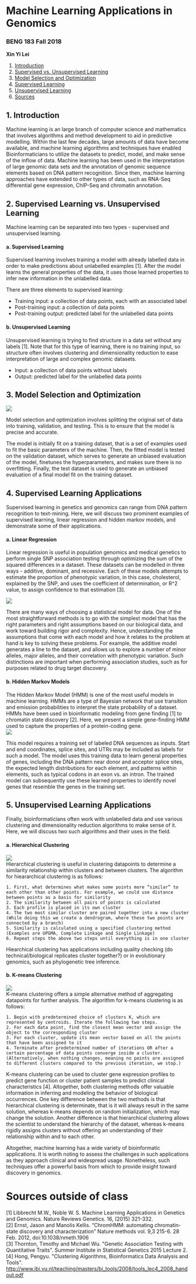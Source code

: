 # Machine Learning Applications in Genomics
### BENG 183 Fall 2018 
<b>Xin Yi Lei</b>  

1. [Introduction](#1)   
2. [Supervised vs. Unsupervised Learning](#2)  
3. [Model Selection and Optimization](#3)   
4. [Supervised Learning](#4)  
5. [Unsupervised Learning](#5)  
6. [Sources](#6)  

## 1. Introduction<a name="1"></a>

Machine learning is an large branch of computer science and mathematics that involves algorithms and method development to aid in predictive modelling. Within the last few decades, large amounts of data have become available, and machine learning algorithms and techniques have enabled Bioinformaticians to utilize the datasets to predict, model, and make sense of the inflow of data. Machine learning has been used in the interpretation of large genomic data sets and the annotation of genomic sequence elements based on DNA pattern recognition. Since then, machine learning approaches have extended to other types of data, such as RNA-Seq differential gene expression, ChIP-Seq and chromatin annotation. 

## 2. Supervised Learning vs. Unsupervised Learning <a name="2"></a>

Machine learning can be separated into two types - supervised and unsupervised learning. 

#### a. Supervised Learning
Supervised learning involves training a model with already labelled data in order to make predictions about unlabelled examples [1]. After the model learns the general properties of the data, it uses those learned properties to infer new information in the unlabelled data. 

There are three elements to supervised learning:

- Training input: a collection of data points, each with an associated label
- Post-training input: a collection of data points
- Post-training output: predicted label for the unlabelled data points

#### b. Unsupervised Learning
Unsupervised learning is trying to find structure in a data set without any labels [1]. Note that for this type of learning, there is no training input, so structure often involves clustering and dimensionality reduction to ease interpretation of large and complex genomic datasets.

- Input: a collection of data points without labels 
- Output: predicted label for the unlabelled data points

## 3. Model Selection and Optimization  <a name="3"></a>  
![](https://github.com/leilinda/beng183/blob/master/train_validation_test.png)  

Model selection and optimization involves splitting the original set of data into training, validation, and testing. This is to ensure that the model is precise and accurate.

The model is initially fit on a training dataset, that is a set of examples used to fit the basic parameters of the machine. Then, the fitted model is tested on the validation dataset, which serves to generate an unbiased evaluation of the model, finetunes the hyperparameters, and makes sure there is no overfitting. Finally, the test dataset is used to generate an unbiased evaluation of a final model fit on the training dataset.  

## 4. Supervised Learning Applications<a name="4"></a> 
Supervised learning in genetics and genomics can range from DNA pattern recognition to text-mining. Here, we will discuss two prominent examples of supervised learning, linear regression and hidden markov models, and demonstrate some of their applications. 

#### a. Linear Regression  
Linear regression is useful in population genomics and medical genetics to perform single SNP association testing through optimizing the sum of the squared differences in a dataset. These datasets can be modelled in three ways - additive, dominant, and recessive. Each of these models attempts to estimate the proportion of phenotypic variation, in this case, cholesterol, explained by the SNP, and uses the coefficient of determination, or R^2 value, to assign confidence to that estimation [3]. 

![](https://github.com/leilinda/beng183/blob/master/regression.JPG)  

There are many ways of choosing a statistical model for data. One of the most straightforward methods is to go with the simplest model that has the right parameters and right assumptions based on our biological data, and work toward building rigor and complexity. Hence, understanding the assumptions that come with each model and how it relates to the problem at hand is key to solving these problems. For example, the additive model generates a line to the dataset, and allows us to explore a number of minor alleles, major alleles, and their correlation with phenotypic variation. Such distinctions are important when performing association studies, such as for purposes related to drug target discovery.  

#### b. Hidden Markov Models  
The Hidden Markov Model (HMM) is one of the most useful models in machine learning. HMMs are a type of Bayesian network that use transition and emission probabilities to interpret the state probability of a dataset. HMMs have been used in bioinformatic modeling from gene finding [1] to chromatin state discovery [2]. Here, we present a simple gene-finding HMM used to capture the properties of a protein-coding gene.  
![](https://github.com/leilinda/beng183/blob/master/Markouv%20model.png)  

This model requires a training set of labeled DNA sequences as inputs. Start and end coordinates, splice sites, and UTRs may be included as labels for such a model. The model uses this training data to learn general properties of genes, including the DNA pattern near donor and acceptor splice sites, the expected length distributions for each element, and patterns within elements, such as typical codons in an exon vs. an intron. The trained model can subsequently use these learned properties to identify novel genes that resemble the genes in the training set. 

## 5. Unsupervised Learning Applications<a name="5"></a>  
Finally, bioinformaticians often work with unlabelled data and use various clustering and dimensionality reduction algorithms to make sense of it. Here, we will discuss two such algorithms and their uses in the field.  

#### a. Hierarchical Clustering  
![](https://github.com/leilinda/beng183/blob/master/dendogram.png)  
Hierarchical clustering is useful in clustering datapoints to determine a similarity relationship within clusters and between clusters. The algorithm for hieararchical clustering is as follows:  
```
1. First, what determines what makes some points more “similar” to each other than other points. For example, we could use distance between points as a basis for similarity  
2. The similarity between all pairs of points is calculated
3. Each profile is placed in its own cluster
4. The two most similar cluster are paired together into a new cluster (While doing this we create a dendrogram, where these two points are connected by a branch)
5. Similarity is calculated using a specified clustering method (Examples are UPGMA, Complete Linkage and Single Linkage)
6. Repeat steps the above two steps until everything is in one cluster
```
Hiearchical clustering has applications including quality checking (do technical/biological replicates cluster together?) or in evolutionary genomics, such as phylogenetic tree inference.  

#### b. K-means Clustering  
![](https://github.com/leilinda/beng183/blob/master/k-means%20clustering.png)  
K-means clustering offers a simple alternative method of aggregating datapoints for further analysis. The algorithm for k-means clustering is as follows:  
```
1. Begin with predetermined choice of clusters K, which are represented by centroids. Iterate the following two steps.
2. For each data point, find the closest mean vector and assign the object to the corresponding cluster
3. For each cluster, update its mean vector based on all the points that have been assigned to it
4. Terminate after predetermined number of iterations OR after a certain percentage of data points converge inside a cluster. (Alternatively, when nothing changes, meaning no points are assigned to different clusters compared to the previous iteration, we stop.)
```  
K-means clustering can be used to cluster gene expression profiles to predict gene function or cluster patient samples to predict clinical characteristics [4]. Altogether, both clustering methods offer valuable information in inferring and modeling the behavior of biological occurrences. One key difference between the two methods is that hierarchical clustering is determinate, that is it will always result in the same solution, whereas k-means depends on random initialization, which may change the solution. Another difference is that hierarchical clustering allows the scientist to understand the hierarchy of the dataset, whereas k-means rigidly assigns clusters without offering an understanding of their relationship within and to each other.  

Altogether, machine learning has a wide variety of bioinformatic applications. It is worth noting to assess the challenges in such applications as they approach clinical and widespread usage. Nonetheless, such techniques offer a powerful basis from which to provide insight toward discovery in genomics.  

# Sources outside of class<a name="6"></a>  
[1] Libbrecht M.W., Noble W. S. Machine Learning Applications in Genetics and Genomics. Nature Reviews Genetics. 16, (2015) 321-332.  
[2] Ernst, Jason and Manolis Kellis. “ChromHMM: automating chromatin-state discovery and characterization” Nature methods vol. 9,3 215-6. 28 Feb. 2012, doi:10.1038/nmeth.1906  
[3] Thornton, Timothy and Michael Wu. "Genetic Association Testing with Quantitative Traits". Summer Institute in Statistical Genetics 2015 Lecture 2.  
[4] Hong, Pengyu. "Clustering Algorithms, Bioinformatics Data Analysis and Tools". http://www.ibi.vu.nl/teaching/masters/bi_tools/2008/tools_lec4_2008_handout.pdf
